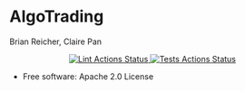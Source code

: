 # AlgoTrading

Brian Reicher, Claire Pan


<div align="center">
  <!-- Lint Actions -->
  <a href="https://github.com/brianreicher/AlgoTrading/actions/workflows/black.yaml">
    <img src="https://github.com/brianreicher/AlgoTrading/actions/workflows/black.yaml/badge.svg"
      alt="Lint Actions Status" />
  </a>
  <!-- Test Actions -->
  <a href="https://github.com/brianreicher/AlgoTrading/actions/workflows/test.yaml">
    <img src="https://github.com/brianreicher/AlgoTrading/actions/workflows/test.yaml/badge.svg"
      alt="Tests Actions Status" />
  </a>
</div>

* Free software: Apache 2.0 License
